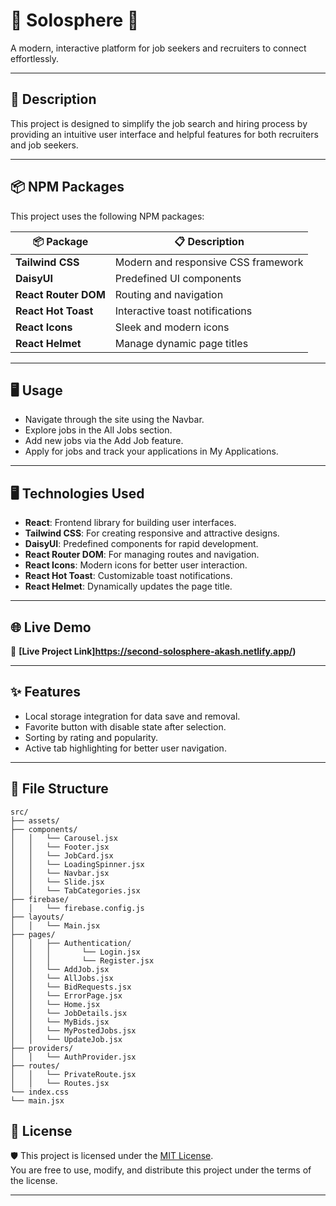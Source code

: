  # 🌟 Solosphere 🚀

A modern, interactive platform for job seekers and recruiters to connect effortlessly. 

---

## 📖 Description

This project is designed to simplify the job search and hiring process by providing an intuitive user interface and helpful features for both recruiters and job seekers.

---

## 📦 NPM Packages

This project uses the following NPM packages:

| 📦 Package             | 📋 Description                       |
|------------------------|---------------------------------------|
| **Tailwind CSS**       | Modern and responsive CSS framework  |
| **DaisyUI**            | Predefined UI components             |
| **React Router DOM**   | Routing and navigation               |
| **React Hot Toast**    | Interactive toast notifications      |
| **React Icons**        | Sleek and modern icons               |
| **React Helmet**       | Manage dynamic page titles           |

---

## 🖥️  Usage
- Navigate through the site using the Navbar.
- Explore jobs in the All Jobs section.
- Add new jobs via the Add Job feature.
- Apply for jobs and track your applications in My Applications.
---

## 🖥️ Technologies Used

- **React**: Frontend library for building user interfaces.
- **Tailwind CSS**: For creating responsive and attractive designs.
- **DaisyUI**: Predefined components for rapid development.
- **React Router DOM**: For managing routes and navigation.
- **React Icons**: Modern icons for better user interaction.
- **React Hot Toast**: Customizable toast notifications.
- **React Helmet**: Dynamically updates the page title.

---

## 🌐 Live Demo

🔗 **[Live Project Link]https://second-solosphere-akash.netlify.app/)**

---

## ✨ Features

- Local storage integration for data save and removal.
- Favorite button with disable state after selection.
- Sorting by rating and popularity.
- Active tab highlighting for better user navigation.

---

## 📂 File Structure

```plaintext
src/
├── assets/                
├── components/              
│   │	└── Carousel.jsx
│   │	└── Footer.jsx
│   │	└── JobCard.jsx
│   │	└── LoadingSpinner.jsx
│   │	└── Navbar.jsx
│   │	└── Slide.jsx
│   │	└── TabCategories.jsx
├── firebase/                 
│   │	└── firebase.config.js
├── layouts/                
│   │	└── Main.jsx
├── pages/                  
│   │	├── Authentication/
│	│	│		└── Login.jsx
│	│	│		└── Register.jsx
│   │	└── AddJob.jsx
│   │	└── AllJobs.jsx
│   │	└── BidRequests.jsx
│  	│	└── ErrorPage.jsx
│   │	└── Home.jsx
│   │	└── JobDetails.jsx
│   │	└── MyBids.jsx
│   │	└── MyPostedJobs.jsx
│   │	└── UpdateJob.jsx
├── providers/                  
│   │	└── AuthProvider.jsx
├── routes/                  
│   │	└── PrivateRoute.jsx
│   │	└── Routes.jsx
└── index.css
└── main.jsx
```

## 📜 License

🛡️ This project is licensed under the [MIT License](LICENSE).  
You are free to use, modify, and distribute this project under the terms of the license.

---------
